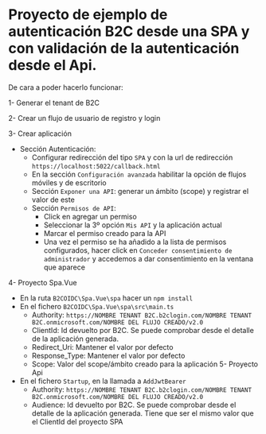 # Proyecto de ejemplo de autenticación B2C desde una SPA y con validación de la autenticación desde el Api.
De cara a poder hacerlo funcionar:

1- Generar el tenant de B2C

2- Crear un flujo de usuario de registro y login

3- Crear aplicación
 - Sección Autenticación:
    - Configurar redirección del tipo `SPA` y con la url de redirección `https://localhost:5022/callback.html`
    - En la sección `Configuración avanzada` habilitar la opción de flujos móviles y de escritorio
    - Sección `Exponer una API`: generar un ámbito (scope) y registrar el valor de este
    - Sección `Permisos de API`:
      - Click en agregar un permiso
      - Seleccionar la 3º opción `Mis API` y la aplicación actual
      - Marcar el permiso creado para la API
      - Una vez el permiso se ha añadido a la lista de permisos configurados, hacer click en `Conceder consentimiento de administrador` y accedemos a dar consentimiento en la ventana que aparece

4- Proyecto Spa.Vue
  - En la ruta `B2COIDC\Spa.Vue\spa` hacer un `npm install`
  - En el fichero `B2COIDC\Spa.Vue\spa\src\main.ts`
    - Authority: `https://NOMBRE TENANT B2C.b2clogin.com/NOMBRE TENANT B2C.onmicrosoft.com/NOMBRE DEL FLUJO CREADO/v2.0`
    - ClientId: Id devuelto por B2C. Se puede comprobar desde el detalle de la aplicación generada.
    - Redirect_Uri: Mantener el valor por defecto
    - Response_Type: Mantener el valor por defecto
    - Scope: Valor del scope/ámbito creado para la aplicación
5- Proyecto Api
  - En el fichero `Startup`, en la llamada a `AddJwtBearer`
    - Authority: `https://NOMBRE TENANT B2C.b2clogin.com/NOMBRE TENANT B2C.onmicrosoft.com/NOMBRE DEL FLUJO CREADO/v2.0`
    - Audience: Id devuelto por B2C. Se puede comprobar desde el detalle de la aplicación generada. Tiene que ser el mismo valor que el ClientId del proyecto SPA